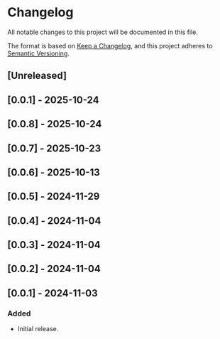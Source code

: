 # Changelog

All notable changes to this project will be documented in this file.

The format is based on [Keep a Changelog](https://keepachangelog.com/en/1.0.0/),
and this project adheres to [Semantic Versioning](https://semver.org/spec/v2.0.0.html).

## [Unreleased]

## [0.0.1] - 2025-10-24

## [0.0.8] - 2025-10-24

## [0.0.7] - 2025-10-23

## [0.0.6] - 2025-10-13

## [0.0.5] - 2024-11-29

## [0.0.4] - 2024-11-04

## [0.0.3] - 2024-11-04

## [0.0.2] - 2024-11-04

## [0.0.1] - 2024-11-03

### Added
- Initial release.
